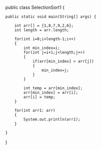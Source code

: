 
public class SelectionSort1 {

	public static void main(String[] args) {
		
		int arr[] = {1,8,7,9,2,6};
		int length = arr.length;
		
		for(int i=0;i<length-1;i++)
		{
			int min_index=i;
			for(int j=i+1;j<length;j++)
			{
				if(arr[min_index] > arr[j])
				{
					min_index=j;
				}
			}
			
			int temp = arr[min_index];
			arr[min_index] = arr[i];
			arr[i] = temp;
		}
		
		for(int arr1: arr)
		{
			System.out.println(arr1);
		}

	}

}
